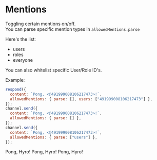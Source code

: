 # Mentions

Toggling certain mentions on/off.  
You can parse specific mention types in `allowedMentions.parse`

Here's the list:

- users
- roles
- everyone

You can also whitelist specific User/Role ID's.

Example:

```js
respond({
  content: `Pong, <@491999008106217473>!`,
  allowedMentions: { parse: [], users: ["491999008106217473"] },
});
channel.send({
  content: `Pong, <@491999008106217473>!`,
  allowedMentions: { parse: [] },
});
channel.send({
  content: `Pong, <@491999008106217473>!`,
  allowedMentions: { parse: ["users"] },
});
```

<div is="dis-messages">
    <dis-messages>
        <dis-message profile="gcommands">
            Pong, <mention profile="hyro" :highlight="true">Hyro</mention>!</b>
        </dis-message>
        <dis-message profile="gcommands">
            Pong, <mention profile="hyro">Hyro</mention>!</b>
        </dis-message>
        <dis-message profile="gcommands">
            Pong, <mention profile="hyro" :highlight="true">Hyro</mention>!</b>
        </dis-message>
    </dis-messages>
</div>
